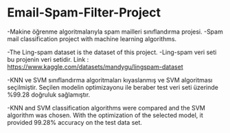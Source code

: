 # Email-Spam-Filter-Project
-Makine öğrenme algoritmalarıyla spam mailleri sınıflandırma projesi.
-Spam mail classification project with machine learning algorithms.


-The Ling-spam dataset is the dataset of this project.
-Ling-spam veri seti bu projenin veri setidir.
Link : https://www.kaggle.com/datasets/mandygu/lingspam-dataset

-KNN ve SVM sınıflandırma algoritmaları kıyaslanmış ve SVM algoritması seçilmiştir. Seçilen modelin optimizayonu ile beraber test veri seti üzerinde %99.28 doğruluk sağlamıştır. 

-KNN and SVM classification algorithms were compared and the SVM algorithm was chosen. With the optimization of the selected model, it provided 99.28% accuracy on the test data set.
